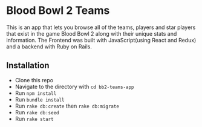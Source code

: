# Blood Bowl 2 Teams
This is an app that lets you browse all of the teams, players and star players that exist in the game Blood Bowl 2 along with their unique stats and information. The Frontend was built with JavaScript(using React and Redux) and a backend with Ruby on Rails.

 ## Installation

- Clone this repo
- Navigate to the directory with `cd bb2-teams-app`
- Run `npm install`
- Run `bundle install`
- Run `rake db:create` then `rake db:migrate`
- Run `rake db:seed`
- Run `rake start`

